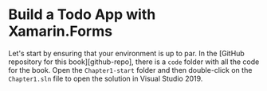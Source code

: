 # Build a Todo App with Xamarin.Forms

Let's start by ensuring that your environment is up to par.  In the [GitHub repository for this book][github-repo], there is a `code` folder with all the code for the book.  Open the `Chapter1-start` folder and then double-click on the `Chapter1.sln` file to open the solution in Visual Studio 2019.